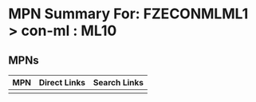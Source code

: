 



# MPN Summary For: FZECONMLML1 > con-ml : ML10

## MPNs
  

|MPN|Direct Links|Search Links|
| :--- | :--- | :--- |
||||
